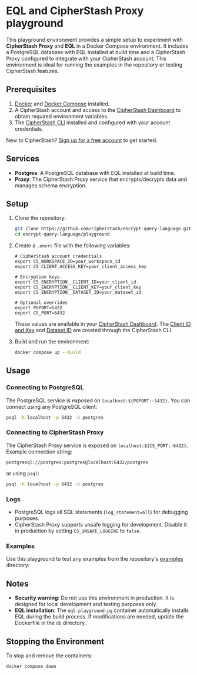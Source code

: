 # EQL and CipherStash Proxy playground

This playground environment provides a simple setup to experiment with **CipherStash Proxy** and **EQL** in a Docker Compose environment. 
It includes a PostgreSQL database with EQL installed at build time and a CipherStash Proxy configured to integrate with your CipherStash account. 
This environment is ideal for running the examples in the repository or testing CipherStash features.

## Prerequisites

1. [Docker](https://docs.docker.com/get-docker/) and [Docker Compose](https://docs.docker.com/compose/install/) installed.
2. A CipherStash account and access to the [CipherStash Dashboard](https://dashboard.cipherstash.com) to obtain required environment variables.
3. The [CipherStash CLI](https://cipherstash.com/docs/reference/cli) installed and configured with your account credentials.

New to CipherStash? [Sign up for a free account](https://cipherstash.com/signup) to get started.

## Services

- **Postgres**: A PostgreSQL database with EQL installed at build time.
- **Proxy**: The CipherStash Proxy service that encrypts/decrypts data and manages schema encryption.

## Setup

1. Clone the repository:
   ```bash
   git clone https://github.com/cipherstash/encrypt-query-language.git
   cd encrypt-query-language/playground
   ```

2. Create a `.envrc` file with the following variables:
   ```env
   # CipherStash account credentials
   export CS_WORKSPACE_ID=your_workspace_id
   export CS_CLIENT_ACCESS_KEY=your_client_access_key

   # Encryption keys
   export CS_ENCRYPTION__CLIENT_ID=your_client_id
   export CS_ENCRYPTION__CLIENT_KEY=your_client_key
   export CS_ENCRYPTION__DATASET_ID=your_dataset_id

   # Optional overrides
   export PGPORT=5432
   export CS_PORT=6432
   ```

   These values are available in your [CipherStash Dashboard](https://dashboard.cipherstash.com).
   The [Client ID and Key](https://cipherstash.com/docs/how-to/creating-clients) and [Dataset ID](https://cipherstash.com/docs/how-to/creating-datasets) are created through the CipherStash CLI.

3. Build and run the environment:
   ```bash
   docker compose up --build
   ```

## Usage

### Connecting to PostgreSQL

The PostgreSQL service is exposed on `localhost:${PGPORT:-5432}`. You can connect using any PostgreSQL client:

```bash
psql -h localhost -p 5432 -U postgres
```

### Connecting to CipherStash Proxy

The CipherStash Proxy service is exposed on `localhost:${CS_PORT:-6432}`. Example connection string:

```text
postgresql://postgres:postgres@localhost:6432/postgres
```

or using `psql`:

```bash
psql -h localhost -p 6432 -U postgres
```

### Logs

- PostgreSQL logs all SQL statements (`log_statement=all`) for debugging purposes.
- CipherStash Proxy supports unsafe logging for development. Disable it in production by setting `CS_UNSAFE_LOGGING` to `false`.

### Examples

Use this playground to test any examples from the repository's [examples](../examples/) directory:

## Notes

- **Security warning**: Do not use this environment in production. It is designed for local development and testing purposes only.
- **EQL installation**: The `eql-playground-pg` container automatically installs EQL during the build process. If modifications are needed, update the Dockerfile in the `db` directory.

## Stopping the Environment

To stop and remove the containers:

```bash
docker compose down
```